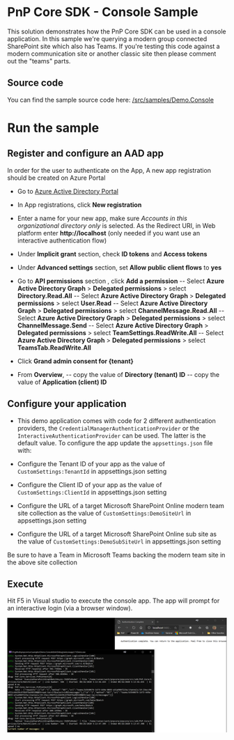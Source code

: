 # PnP Core SDK - Console Sample

This solution demonstrates how the PnP Core SDK can be used in a console application. In this sample we're querying a modern group connected SharePoint site which also has Teams. If you're testing this code against a modern communication site or another classic site then please comment out the "teams" parts.

## Source code

You can find the sample source code here: [/src/samples/Demo.Console](https://github.com/pnp/pnpcore/tree/dev/src/samples/Demo.Console)

# Run the sample

## Register and configure an AAD app

In order for the user to authenticate on the App, A new app registration should be created on Azure Portal

- Go to [Azure Active Directory Portal](https://aad.portal.azure.com)

- In App registrations, click __New registration__

- Enter a name for your new app, make sure *Accounts in this organizational directory only* is selected. As the Redirect URI, in Web platform enter __http://localhost__ (only needed if you want use an interactive authentication flow)

- Under __Implicit grant__ section, check __ID tokens__ and __Access tokens__

- Under __Advanced settings__ section, set __Allow public client flows__ to __yes__

- Go to __API permissions__ section , click __Add a permission__
-- Select __Azure Active Directory Graph__ > __Delegated permissions__ > select __Directory.Read.All__
-- Select __Azure Active Directory Graph__ > __Delegated permissions__ > select __User.Read__
-- Select __Azure Active Directory Graph__ > __Delegated permissions__ > select __ChannelMessage.Read.All__
-- Select __Azure Active Directory Graph__ > __Delegated permissions__ > select __ChannelMessage.Send__
-- Select __Azure Active Directory Graph__ > __Delegated permissions__ > select __TeamSettings.ReadWrite.All__
-- Select __Azure Active Directory Graph__ > __Delegated permissions__ > select __TeamsTab.ReadWrite.All__

- Click __Grand admin consent for {tenant}__

- From __Overview__,
-- copy the value of __Directory (tenant) ID__
-- copy the value of __Application (client) ID__

## Configure your application

- This demo application comes with code for 2 different authentication providers, the `CredentialManagerAuthenticationProvider` or the `InteractiveAuthenticationProvider` can be used. The latter is the default value. To configure the app update the `appsettings.json` file with:

- Configure the Tenant ID of your app as the value of `CustomSettings:TenantId` in appsettings.json setting
- Configure the Client ID of your app as the value of `CustomSettings:ClientId` in appsettings.json setting
- Configure the URL of a target Microsoft SharePoint Online modern team site collection as the value of `CustomSettings:DemoSiteUrl` in appsettings.json setting
- Configure the URL of a target Microsoft SharePoint Online sub site as the value of `CustomSettings:DemoSubSiteUrl` in appsettings.json setting

Be sure to have a Team in Microsoft Teams backing the modern team site in the above site collection

## Execute

Hit F5 in Visual studio to execute the console app. The app will prompt for an interactive login (via a browser window).

![preview image of the running app](preview.png)